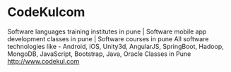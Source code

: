 # CodeKulcom
Software languages training institutes in pune | Software mobile app development classes in pune | Software courses in pune
All software technologies like - Android, iOS, Unity3d, AngularJS, SpringBoot, Hadoop, MongoDB, JavaScript, Bootstrap, Java, Oracle Classes in Pune
http://www.codekul.com
